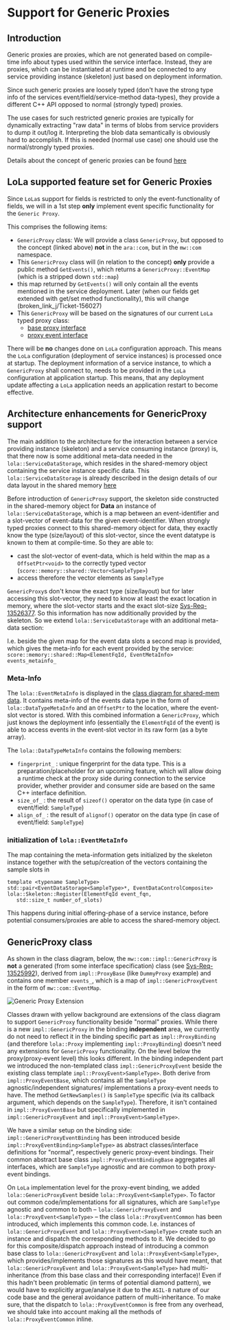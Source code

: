 # Support for Generic Proxies

## Introduction

Generic proxies are proxies, which are not generated based on compile-time info about types used within the service
interface. Instead, they are proxies, which can be instantiated at runtime and be connected to any service providing
instance (skeleton) just based on deployment information.

Since such generic proxies are loosely typed (don't have the strong type info of the services event/field/service-method
data-types), they provide a different C++ API opposed to normal (strongly typed) proxies.

The use cases for such restricted generic proxies are typically for dynamically extracting "raw data" in terms of blobs
from service providers to dump it out/log it. Interpreting the blob data semantically is obviously hard to accomplish.
If this is needed (normal use case) one should use the normal/strongly typed proxies.

Details about the concept of generic proxies can be found
[here](../../../../../docs/features/ipc/lola/mw_com_dii/README.md)

## LoLa supported feature set for Generic Proxies

Since `LoLa`s support for fields is restricted to only the event-functionality of fields, we will in a 1st step **only**
implement event specific functionality for the `Generic Proxy`. 

This comprises the following items:
* `GenericProxy` class: We will provide a class `GenericProxy`, but opposed to the concept (linked above) **not** in 
  the `ara::com`, but in the `mw::com` namespace.
* This `GenericProxy` class will (in relation to the concept) **only** provide a public method `GetEvents()`, which
  returns a `GenericProxy::EventMap` (which is a stripped down `std::map`)
* this map returned by `GetEvents()` will only contain all the events mentioned in the service deployment. Later (when
  our fields get extended with get/set method functionality), this will change
  (broken_link_j/Ticket-156027)
* This `GenericProxy` will be based on the signatures of our current `LoLa` typed proxy class:
  * [base proxy interface](broken_link_g/swh/ddad_platform/blob/master/aas/mw/com/impl/proxy_base.h)
  * [proxy event interface](broken_link_g/swh/ddad_platform/blob/master/aas/mw/com/impl/proxy_event.h)

There will be **no** changes done on `LoLa` configuration approach. This means the `LoLa` configuration (deployment of
service instances) is processed once at startup. The deployment information of a service instance, to which a
`GenericProxy` shall connect to, needs to be provided in the `LoLa` configuration at application startup. This means,
that any deployment update affecting a `LoLa` application needs an application restart to become effective.

## Architecture enhancements for GenericProxy support

The main addition to the architecture for the interaction between a service providing instance (skeleton) and a service
consuming instance (proxy) is, that there now is some additional meta-data needed in the `lola::ServiceDataStorage`,
which resides in the shared-memory object containing the service instance specific data. This `lola::ServiceDataStorage`
is already described in the design details of our data layout in the shared memory
[here](../../shared_mem_layout/README.md#shared-memory-object-for-data)

Before introduction of `GenericProxy` support, the skeleton side constructed in the shared-memory object for **Data** an
instance of `lola::ServiceDataStorage`, which is a map between an event-identifier and a slot-vector of event-data for
the given event-identifier.
When strongly typed proxies connect to this shared-memory object for data, they exactly know the type (size/layout) of
this slot-vector, since the event datatype is known to them at compile-time. So they are able to:
* cast the slot-vector of event-data, which is held within the map as a `OffsetPtr<void>` to the correctly typed vector
  (`score::memory::shared::Vector<SampleType>`)
* access therefore the vector elements as `SampleType`

`GenericProxy`s don't know the exact type (size/layout)
but for later accessing this slot-vector,
they need to know at least the exact location in memory, where the slot-vector starts and the exact slot-size
[Sys-Req-13526377](broken_link_c/issue/13526377). So this
information has now additionally provided by the skeleton. So we extend `lola::ServiceDataStorage` with an additional
meta-data section:

I.e. beside the given map for the event data slots a second map is provided, which gives the meta-info for each event
provided by the service:
`score::memory::shared::Map<ElementFqId, EventMetaInfo> events_metainfo_`

### Meta-Info

The `lola::EventMetaInfo` is displayed in the [class diagram for shared-mem data](../../shared_mem_layout/README.md#shared-memory-object-as-memory-resource).
It contains meta-info of the events data type in the form of `lola::DataTypeMetaInfo` and an `OffsetPtr` to the
location, where the event-slot vector is stored. With this combined information a `GenericProxy`, which just knows the
deployment info (essentially the `ElementFqId` of the event) is able to access events in the event-slot vector in its raw
form (as a byte array).

The `lola::DataTypeMetaInfo` contains the following members:
* `fingerprint_` : unique fingerprint for the data type. This is a preparation/placeholder for an upcoming feature,
 which will allow doing a runtime check at the proxy side during connection to the service provider, whether provider
 and consumer side are based on the same C++ interface definition.
* `size_of_` : the result of `sizeof()` operator on the data type (in case of event/field: `SampleType`)
* `align_of_` : the result of `alignof()` operator on the data type (in case of event/field: `SampleType`)

### initialization of `lola::EventMetaInfo`

The map containing the meta-information gets initialized by the skeleton instance together with the setup/creation of
the vectors containing the sample slots in
```
template <typename SampleType>
std::pair<EventDataStorage<SampleType>*, EventDataControlComposite> lola::Skeleton::Register(ElementFqId event_fqn,
   std::size_t number_of_slots)
```

This happens during initial offering-phase of a service instance, before potential consumers/proxies are able to access
the shared-memory object.

## GenericProxy class

As shown in the class diagram, below, the `mw::com::impl::GenericProxy` is **not** a generated (from some interface
specification) class (see [Sys-Req-13525992](broken_link_c/issue/13525992)), derived from
`impl::ProxyBase` (like `DummyProxy` example) and contains one member `events_`, which is a map of
`impl::GenericProxyEvent` in the form of `mw::com::EventMap`.

![Generic Proxy Extension](broken_link_k/swh/ddad_score/mw/com/design/skeleton_proxy/generic_proxy/generic_proxy_model.uxf?ref=18c835c8d7b01056dd48f257c14f435795a48b7d)

Classes drawn with yellow background are extensions of the class diagram to support `GenericProxy` functionality beside
"normal" proxies.
While there is a new `impl::GenericProxy` in the binding **independent** area, we currently do not need to reflect it in
the binding specific part as `impl::ProxyBinding` (and therefore `lola::Proxy` implementing `impl::ProxyBinding`)
doesn't need any extensions for `GenericProxy` functionality.
On the level below the proxy(proxy-event level) this looks different. In the binding independent part we introduced the
non-templated class `impl::GenericProxyEvent` beside the existing class template `impl::ProxyEvent>SampleType>`.
Both derive from `impl::ProxyEventBase`, which contains all the `SampleType` agnostic/independent signatures/
implementations a proxy-event needs to have.
The method `GetNewSamples()` is `SampleType` specific (via its callback argument, which depends on the `SampleType`).
Therefore, it isn't contained in `impl::ProxyEventBase` but specifically implemented in `impl::GenericProxyEvent` and
`impl::ProxyEvent>SampleType>`. 

We have a similar setup on the binding side: `impl::GenericProxyEventBinding` has been introduced beside
`impl::ProxyEventBinding>SampleType>` as abstract classes/interface definitions for "normal", respectively generic
proxy-event bindings.
Their common abstract base class `impl::ProxyEventBindingBase` aggregates all interfaces, which are `SampleType`
agnostic and are common to both proxy-event bindings.

On `LoLa` implementation level for the proxy-event binding, we added `lola::GenericProxyEvent` beside
`lola::ProxyEvent<SampleType>`.
To factor out common code/implementations for all signatures, which are `SampleType` agnostic and common to both
&ndash; `lola::GenericProxyEvent` and `lola::ProxyEvent<SampleType>` &ndash; the class `lola::ProxyEventCommon` has been
introduced, which implements this common code. I.e. instances of `lola::GenericProxyEvent` and `lola::ProxyEvent<SampleType>`
create such an instance and dispatch the corresponding methods to it. We decided to go for this composite/dispatch
approach instead of introducing a common base class to `lola::GenericProxyEvent` and `lola::ProxyEvent<SampleType>`,
which provides/implements those signatures as this would have meant, that `lola::GenericProxyEvent` and
`lola::ProxyEvent<SampleType>` had multi-inheritance (from this base class and their corresponding interface)!
Even if this hadn't been problematic (in terms of potential diamond pattern), we would have to explicitly argue/analyse
it due to the `ASIL-B` nature of our code base and the general avoidance pattern of multi-inheritance.
To make sure, that the dispatch to `lola::ProxyEventCommon` is free from any overhead, we should take into account
making all the methods of `lola::ProxyEventCommon` inline.

